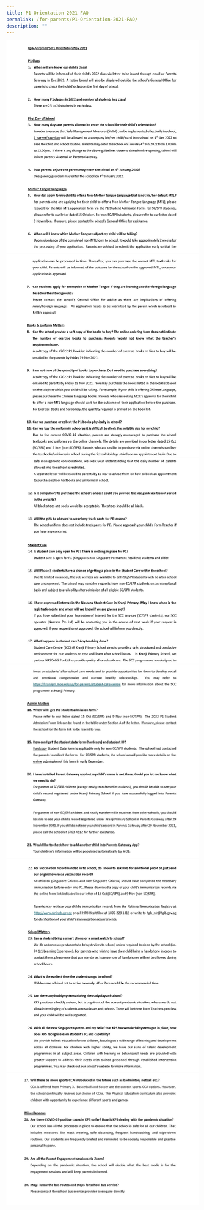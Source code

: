 ```yaml
---
title: P1 Orientation 2021 FAQ
permalink: /for-parents/P1-Orientation-2021-FAQ/
description: ""
---
```

![](/images/For%20Parents/P1%20Orientation%202021%20FAQ/P1.jpg)
![](/images/For%20Parents/P1%20Orientation%202021%20FAQ/P2.jpg)
![](/images/For%20Parents/P1%20Orientation%202021%20FAQ/P3.jpg)
![](/images/For%20Parents/P1%20Orientation%202021%20FAQ/P4.jpg)
![](/images/For%20Parents/P1%20Orientation%202021%20FAQ/P5.jpg)
![](/images/For%20Parents/P1%20Orientation%202021%20FAQ/P6.jpg)
